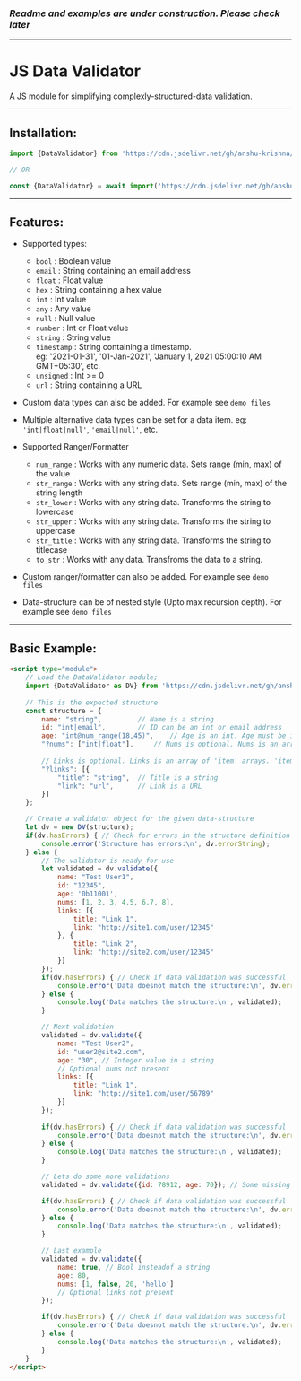 ### ***Readme and examples are under construction. Please check later***

----

# JS Data Validator
A JS module for simplifying complexly-structured-data validation.

----
## Installation:

```javascript
import {DataValidator} from 'https://cdn.jsdelivr.net/gh/anshu-krishna/JS-Data-Validator@1.1/data-validator.min.js';

// OR

const {DataValidator} = await import('https://cdn.jsdelivr.net/gh/anshu-krishna/JS-Data-Validator@1.1/data-validator.min.js');
```

----

## Features:
* Supported types:
	* `bool` : Boolean value
	* `email` : String containing an email address
	* `float` : Float value
	* `hex` : String containing a hex value
	* `int` : Int value
	* `any` : Any value
	* `null` : Null value
	* `number` : Int or Float value
	* `string` : String value
	* `timestamp` : String containing a timestamp.\
					eg: '2021-01-31', '01-Jan-2021', 'January 1, 2021 05:00:10 AM GMT+05:30', etc.
	* `unsigned` : Int >= 0
	* `url` : String containing a URL

* Custom data types can also be added. For example see `demo files`

* Multiple alternative data types can be set for a data item. eg: `'int|float|null'`, `'email|null'`, etc.

* Supported Ranger/Formatter
	* `num_range` : Works with any numeric data. Sets range (min, max) of the value
	* `str_range` : Works with any string data. Sets range (min, max) of the string length
	* `str_lower` : Works with any string data. Transforms the string to lowercase
	* `str_upper` : Works with any string data. Transforms the string to uppercase
	* `str_title` : Works with any string data. Transforms the string to titlecase
	* `to_str` : Works with any data. Transfroms the data to a string.

* Custom ranger/formatter can also be added. For example see `demo files`

* Data-structure can be of nested style (Upto max recursion depth). For example see `demo files`

----

## Basic Example:
```html
<script type="module">
	// Load the DataValidator module;
	import {DataValidator as DV} from 'https://cdn.jsdelivr.net/gh/anshu-krishna/JS-Data-Validator@1.1/data-validator.min.js';
	
	// This is the expected structure
	const structure = {
		name: "string",			// Name is a string
		id: "int|email",		// ID can be an int or email address
		age: "int@num_range(18,45)",	// Age is an int. Age must be in range [18,45]
		"?nums": ["int|float"],		// Nums is optional. Nums is an array contaning int and float items
		
		// Links is optional. Links is an array of 'item' arrays. 'item' has Title and Link property
		"?links": [{
			"title": "string",	// Title is a string
			"link": "url",		// Link is a URL
		}]
	};

	// Create a validator object for the given data-structure
	let dv = new DV(structure);
	if(dv.hasErrors) { // Check for errors in the structure definition
		console.error('Structure has errors:\n', dv.errorString);
	} else {
		// The validator is ready for use
		let validated = dv.validate({
			name: "Test User1",
			id: "12345",
			age: '0b11001',
			nums: [1, 2, 3, 4.5, 6.7, 8],
			links: [{
				title: "Link 1",
				link: "http://site1.com/user/12345"
			}, {
				title: "Link 2",
				link: "http://site2.com/user/12345"
			}]
		});
		if(dv.hasErrors) { // Check if data validation was successful
			console.error('Data doesnot match the structure:\n', dv.errorString);
		} else {
			console.log('Data matches the structure:\n', validated);
		}

		// Next validation
		validated = dv.validate({
			name: "Test User2",
			id: "user2@site2.com",
			age: "30", // Integer value in a string
			// Optional nums not present
			links: [{
				title: "Link 1",
				link: "http://site1.com/user/56789"
			}]
		});
		
		if(dv.hasErrors) { // Check if data validation was successful
			console.error('Data doesnot match the structure:\n', dv.errorString);
		} else {
			console.log('Data matches the structure:\n', validated);
		}

		// Lets do some more validations
		validated = dv.validate({id: 78912, age: 70}); // Some missing data. Age is out of range.

		if(dv.hasErrors) { // Check if data validation was successful
			console.error('Data doesnot match the structure:\n', dv.errorString);
		} else {
			console.log('Data matches the structure:\n', validated);
		}

		// Last example
		validated = dv.validate({
			name: true, // Bool insteadof a string
			age: 80,
			nums: [1, false, 20, 'hello']
			// Optional links not present
		});

		if(dv.hasErrors) { // Check if data validation was successful
			console.error('Data doesnot match the structure:\n', dv.errorString);
		} else {
			console.log('Data matches the structure:\n', validated);
		}
	}
</script>
```